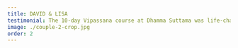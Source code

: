 ```yaml
---
title: DAVID & LISA
testimonial: The 10-day Vipassana course at Dhamma Suttama was life-changing for both of us. We learned to observe our thoughts and emotions with equanimity, which has brought more harmony to our relationship and daily lives. The peaceful environment and expert guidance created the perfect foundation for this transformative practice.
image: ./couple-2-crop.jpg
order: 2
---
```


